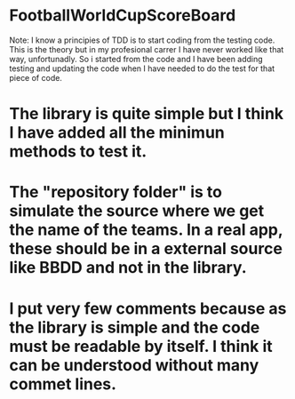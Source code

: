 # FootballWorldCupScoreBoard

Note: I know a principies of TDD is to start coding from the testing code. This is the theory but in my profesional carrer I have never worked like that way, unfortunadly.
So i started from the code and I have been adding testing and updating the code when I have needed to do the test for that piece of code.

# The library is quite simple but I think I have added all the minimun methods to test it.
# The "repository folder" is to simulate the source where we get the name of the teams. In a real app, these should be in a external source like BBDD and not in the library.
# I put very few comments because as the library is simple and the code must be readable by itself. I think it can be understood without many commet lines.
